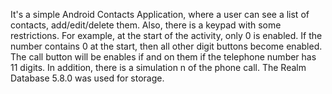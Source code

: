 It's a simple Android Contacts Application, where a user can see a list of contacts, add/edit/delete them. Also, there is a keypad with some restrictions. For example, at the start of the activity, only 0 is enabled. If the number contains 0 at the start, then all other digit buttons become enabled. The call button will be enables if and on them if the telephone number has 11 digits. In addition, there is a simulation n of the phone call. The Realm Database 5.8.0 was used for storage.
